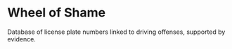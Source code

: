 # Wheel of Shame
 Database of license plate numbers linked to driving offenses, supported by evidence.
